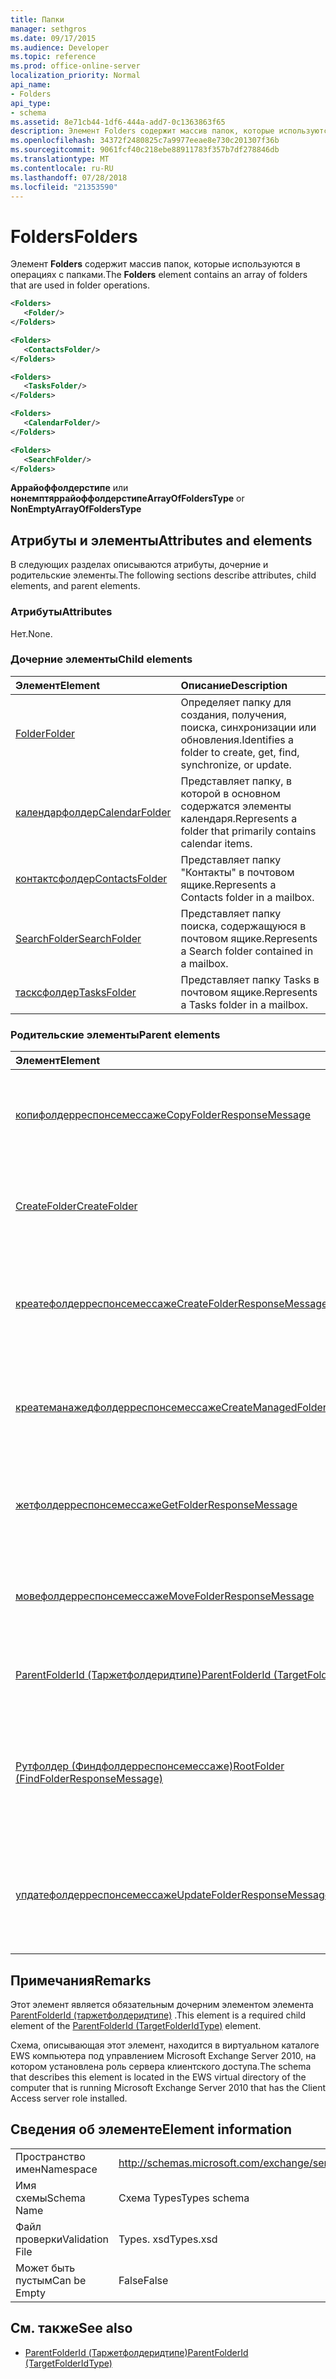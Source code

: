 ```yaml
---
title: Папки
manager: sethgros
ms.date: 09/17/2015
ms.audience: Developer
ms.topic: reference
ms.prod: office-online-server
localization_priority: Normal
api_name:
- Folders
api_type:
- schema
ms.assetid: 8e71cb44-1df6-444a-add7-0c1363863f65
description: Элемент Folders содержит массив папок, которые используются в операциях с папками.
ms.openlocfilehash: 34372f2480825c7a9977eeae8e730c201307f36b
ms.sourcegitcommit: 9061fcf40c218ebe88911783f357b7df278846db
ms.translationtype: MT
ms.contentlocale: ru-RU
ms.lasthandoff: 07/28/2018
ms.locfileid: "21353590"
---
```

# <a name="folders"></a><span data-ttu-id="9b977-103">Folders</span><span class="sxs-lookup"><span data-stu-id="9b977-103">Folders</span></span>

<span data-ttu-id="9b977-104">Элемент **Folders** содержит массив папок, которые используются в операциях с папками.</span><span class="sxs-lookup"><span data-stu-id="9b977-104">The **Folders** element contains an array of folders that are used in folder operations.</span></span> 
  
```xml
<Folders>
   <Folder/>
</Folders>
```

```xml
<Folders>
   <ContactsFolder/> 
</Folders>
```

```xml
<Folders>
   <TasksFolder/>
</Folders>
```

```xml
<Folders>
   <CalendarFolder/>
</Folders>
```

```xml
<Folders>
   <SearchFolder/> 
</Folders>
```

<span data-ttu-id="9b977-105">**Аррайоффолдерстипе** или **нонемптяррайоффолдерстипе**</span><span class="sxs-lookup"><span data-stu-id="9b977-105">**ArrayOfFoldersType** or **NonEmptyArrayOfFoldersType**</span></span>

## <a name="attributes-and-elements"></a><span data-ttu-id="9b977-106">Атрибуты и элементы</span><span class="sxs-lookup"><span data-stu-id="9b977-106">Attributes and elements</span></span>

<span data-ttu-id="9b977-107">В следующих разделах описываются атрибуты, дочерние и родительские элементы.</span><span class="sxs-lookup"><span data-stu-id="9b977-107">The following sections describe attributes, child elements, and parent elements.</span></span>
  
### <a name="attributes"></a><span data-ttu-id="9b977-108">Атрибуты</span><span class="sxs-lookup"><span data-stu-id="9b977-108">Attributes</span></span>

<span data-ttu-id="9b977-109">Нет.</span><span class="sxs-lookup"><span data-stu-id="9b977-109">None.</span></span>
  
### <a name="child-elements"></a><span data-ttu-id="9b977-110">Дочерние элементы</span><span class="sxs-lookup"><span data-stu-id="9b977-110">Child elements</span></span>

|<span data-ttu-id="9b977-111">**Элемент**</span><span class="sxs-lookup"><span data-stu-id="9b977-111">**Element**</span></span>|<span data-ttu-id="9b977-112">**Описание**</span><span class="sxs-lookup"><span data-stu-id="9b977-112">**Description**</span></span>|
|:-----|:-----|
|[<span data-ttu-id="9b977-113">Folder</span><span class="sxs-lookup"><span data-stu-id="9b977-113">Folder</span></span>](folder.md) <br/> |<span data-ttu-id="9b977-114">Определяет папку для создания, получения, поиска, синхронизации или обновления.</span><span class="sxs-lookup"><span data-stu-id="9b977-114">Identifies a folder to create, get, find, synchronize, or update.</span></span>  <br/> |
|[<span data-ttu-id="9b977-115">календарфолдер</span><span class="sxs-lookup"><span data-stu-id="9b977-115">CalendarFolder</span></span>](calendarfolder.md) <br/> |<span data-ttu-id="9b977-116">Представляет папку, в которой в основном содержатся элементы календаря.</span><span class="sxs-lookup"><span data-stu-id="9b977-116">Represents a folder that primarily contains calendar items.</span></span>  <br/> |
|[<span data-ttu-id="9b977-117">контактсфолдер</span><span class="sxs-lookup"><span data-stu-id="9b977-117">ContactsFolder</span></span>](contactsfolder.md) <br/> |<span data-ttu-id="9b977-118">Представляет папку "Контакты" в почтовом ящике.</span><span class="sxs-lookup"><span data-stu-id="9b977-118">Represents a Contacts folder in a mailbox.</span></span>  <br/> |
|[<span data-ttu-id="9b977-119">SearchFolder</span><span class="sxs-lookup"><span data-stu-id="9b977-119">SearchFolder</span></span>](searchfolder.md) <br/> |<span data-ttu-id="9b977-120">Представляет папку поиска, содержащуюся в почтовом ящике.</span><span class="sxs-lookup"><span data-stu-id="9b977-120">Represents a Search folder contained in a mailbox.</span></span>  <br/> |
|[<span data-ttu-id="9b977-121">тасксфолдер</span><span class="sxs-lookup"><span data-stu-id="9b977-121">TasksFolder</span></span>](tasksfolder.md) <br/> |<span data-ttu-id="9b977-122">Представляет папку Tasks в почтовом ящике.</span><span class="sxs-lookup"><span data-stu-id="9b977-122">Represents a Tasks folder in a mailbox.</span></span>  <br/> |
   
### <a name="parent-elements"></a><span data-ttu-id="9b977-123">Родительские элементы</span><span class="sxs-lookup"><span data-stu-id="9b977-123">Parent elements</span></span>

|<span data-ttu-id="9b977-124">**Элемент**</span><span class="sxs-lookup"><span data-stu-id="9b977-124">**Element**</span></span>|<span data-ttu-id="9b977-125">**Описание**</span><span class="sxs-lookup"><span data-stu-id="9b977-125">**Description**</span></span>|
|:-----|:-----|
|[<span data-ttu-id="9b977-126">копифолдерреспонсемессаже</span><span class="sxs-lookup"><span data-stu-id="9b977-126">CopyFolderResponseMessage</span></span>](copyfolderresponsemessage.md) <br/> |<span data-ttu-id="9b977-127">Содержит состояние и результат одного запроса [операции CopyFolder](copyfolder-operation.md) .</span><span class="sxs-lookup"><span data-stu-id="9b977-127">Contains the status and result of a single [CopyFolder operation](copyfolder-operation.md) request.</span></span>  <br/> |
|[<span data-ttu-id="9b977-128">CreateFolder</span><span class="sxs-lookup"><span data-stu-id="9b977-128">CreateFolder</span></span>](createfolder.md) <br/> |<span data-ttu-id="9b977-129">Определяет запрос на создание папки в хранилище Exchange.</span><span class="sxs-lookup"><span data-stu-id="9b977-129">Defines a request to create a folder in the Exchange store.</span></span>  <br/> |
|[<span data-ttu-id="9b977-130">креатефолдерреспонсемессаже</span><span class="sxs-lookup"><span data-stu-id="9b977-130">CreateFolderResponseMessage</span></span>](createfolderresponsemessage.md) <br/> |<span data-ttu-id="9b977-131">Содержит состояние и результат одного запроса [операции CreateFolder](createfolder-operation.md) .</span><span class="sxs-lookup"><span data-stu-id="9b977-131">Contains the status and result of a single [CreateFolder operation](createfolder-operation.md) request.</span></span>  <br/> |
|[<span data-ttu-id="9b977-132">креатеманажедфолдерреспонсемессаже</span><span class="sxs-lookup"><span data-stu-id="9b977-132">CreateManagedFolderResponseMessage</span></span>](createmanagedfolderresponsemessage.md) <br/> |<span data-ttu-id="9b977-133">Содержит состояние и результат одного запроса [операции CreateManagedFolder](createmanagedfolder-operation.md) .</span><span class="sxs-lookup"><span data-stu-id="9b977-133">Contains the status and result of a single [CreateManagedFolder operation](createmanagedfolder-operation.md) request.</span></span>  <br/> |
|[<span data-ttu-id="9b977-134">жетфолдерреспонсемессаже</span><span class="sxs-lookup"><span data-stu-id="9b977-134">GetFolderResponseMessage</span></span>](getfolderresponsemessage.md) <br/> |<span data-ttu-id="9b977-135">Содержит состояние и результат запроса операции " [операция с папкой](getfolder-operation.md) ".</span><span class="sxs-lookup"><span data-stu-id="9b977-135">Contains the status and result of a [GetFolder operation](getfolder-operation.md) request.</span></span>  <br/> |
|[<span data-ttu-id="9b977-136">мовефолдерреспонсемессаже</span><span class="sxs-lookup"><span data-stu-id="9b977-136">MoveFolderResponseMessage</span></span>](movefolderresponsemessage.md) <br/> |<span data-ttu-id="9b977-137">Содержит состояние и результат запроса [операции MoveFolder](movefolder-operation.md) .</span><span class="sxs-lookup"><span data-stu-id="9b977-137">Contains the status and result of a [MoveFolder operation](movefolder-operation.md) request.</span></span>  <br/> |
|[<span data-ttu-id="9b977-138">ParentFolderId (Таржетфолдеридтипе)</span><span class="sxs-lookup"><span data-stu-id="9b977-138">ParentFolderId (TargetFolderIdType)</span></span>](parentfolderid-targetfolderidtype.md) <br/> |<span data-ttu-id="9b977-139">Определяет папку, в которой создается новая папка.</span><span class="sxs-lookup"><span data-stu-id="9b977-139">Identifies the folder where a new folder is created.</span></span>  <br/> |
|[<span data-ttu-id="9b977-140">Рутфолдер (Финдфолдерреспонсемессаже)</span><span class="sxs-lookup"><span data-stu-id="9b977-140">RootFolder (FindFolderResponseMessage)</span></span>](rootfolder-findfolderresponsemessage.md) <br/> |<span data-ttu-id="9b977-141">Содержит результаты поиска в одной корневой папке во время [операции FindFolder](findfolder-operation.md).</span><span class="sxs-lookup"><span data-stu-id="9b977-141">Contains the results from searching a single root folder during a [FindFolder operation](findfolder-operation.md).</span></span>  <br/> |
|[<span data-ttu-id="9b977-142">упдатефолдерреспонсемессаже</span><span class="sxs-lookup"><span data-stu-id="9b977-142">UpdateFolderResponseMessage</span></span>](updatefolderresponsemessage.md) <br/> |<span data-ttu-id="9b977-143">Содержит состояние и результат одного запроса [операции операцию UpdateFolder](updatefolder-operation.md) .</span><span class="sxs-lookup"><span data-stu-id="9b977-143">Contains the status and result of a single [UpdateFolder operation](updatefolder-operation.md) request.</span></span>  <br/> |
   
## <a name="remarks"></a><span data-ttu-id="9b977-144">Примечания</span><span class="sxs-lookup"><span data-stu-id="9b977-144">Remarks</span></span>

<span data-ttu-id="9b977-145">Этот элемент является обязательным дочерним элементом элемента [ParentFolderId (таржетфолдеридтипе)](parentfolderid-targetfolderidtype.md) .</span><span class="sxs-lookup"><span data-stu-id="9b977-145">This element is a required child element of the [ParentFolderId (TargetFolderIdType)](parentfolderid-targetfolderidtype.md) element.</span></span> 
  
<span data-ttu-id="9b977-146">Схема, описывающая этот элемент, находится в виртуальном каталоге EWS компьютера под управлением Microsoft Exchange Server 2010, на котором установлена роль сервера клиентского доступа.</span><span class="sxs-lookup"><span data-stu-id="9b977-146">The schema that describes this element is located in the EWS virtual directory of the computer that is running Microsoft Exchange Server 2010 that has the Client Access server role installed.</span></span>
  
## <a name="element-information"></a><span data-ttu-id="9b977-147">Сведения об элементе</span><span class="sxs-lookup"><span data-stu-id="9b977-147">Element information</span></span>

|||
|:-----|:-----|
|<span data-ttu-id="9b977-148">Пространство имен</span><span class="sxs-lookup"><span data-stu-id="9b977-148">Namespace</span></span>  <br/> |http://schemas.microsoft.com/exchange/services/2006/types  <br/> |
|<span data-ttu-id="9b977-149">Имя схемы</span><span class="sxs-lookup"><span data-stu-id="9b977-149">Schema Name</span></span>  <br/> |<span data-ttu-id="9b977-150">Схема Types</span><span class="sxs-lookup"><span data-stu-id="9b977-150">Types schema</span></span>  <br/> |
|<span data-ttu-id="9b977-151">Файл проверки</span><span class="sxs-lookup"><span data-stu-id="9b977-151">Validation File</span></span>  <br/> |<span data-ttu-id="9b977-152">Types. xsd</span><span class="sxs-lookup"><span data-stu-id="9b977-152">Types.xsd</span></span>  <br/> |
|<span data-ttu-id="9b977-153">Может быть пустым</span><span class="sxs-lookup"><span data-stu-id="9b977-153">Can be Empty</span></span>  <br/> |<span data-ttu-id="9b977-154">False</span><span class="sxs-lookup"><span data-stu-id="9b977-154">False</span></span>  <br/> |
   
## <a name="see-also"></a><span data-ttu-id="9b977-155">См. также</span><span class="sxs-lookup"><span data-stu-id="9b977-155">See also</span></span>

- [<span data-ttu-id="9b977-156">ParentFolderId (Таржетфолдеридтипе)</span><span class="sxs-lookup"><span data-stu-id="9b977-156">ParentFolderId (TargetFolderIdType)</span></span>](parentfolderid-targetfolderidtype.md)

